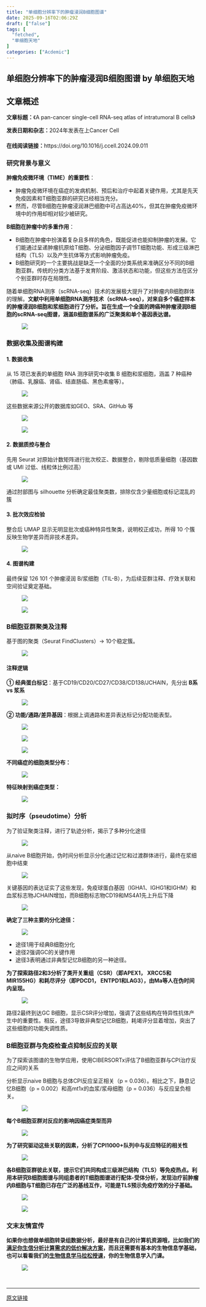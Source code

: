 ```yaml
---
title: "单细胞分辨率下的肿瘤浸润B细胞图谱"
date: 2025-09-16T02:06:29Z
draft: ["false"]
tags: [
  "fetched",
  "单细胞天地"
]
categories: ["Acdemic"]
---
```

单细胞分辨率下的肿瘤浸润B细胞图谱 by 单细胞天地
------
<div><section data-tool="mdnice编辑器" data-website="https://www.mdnice.com" data-pm-slice="0 0 []"><h2 data-cacheurl="" data-remoteid="" data-tool="mdnice编辑器"><span></span><span><span leaf="">文章概述</span></span><span></span></h2><p data-tool="mdnice编辑器"><strong><span leaf="">文章标题：</span></strong><span leaf="">《A pan-cancer single-cell RNA-seq atlas of intratumoral B cells》</span></p><p data-tool="mdnice编辑器"><strong><span leaf="">发表日期和杂志：</span></strong><span leaf="">2024年发表在上Cancer Cell</span></p><p data-tool="mdnice编辑器"><strong><span leaf="">在线阅读链接：</span></strong><span leaf="">https://doi.org/10.1016/j.ccell.2024.09.011</span><svg version="1.1" xmlns="http://www.w3.org/2000/svg" x="0px" y="0px" width="22px" height="22px" viewbox="0 0 32 32" enable-background="new 0 0 32 32"><image width="32" height="32" x="0" y="0"></image></svg></p><h3 data-tool="mdnice编辑器"><span data-cacheurl="" data-remoteid=""></span><span></span><span><span leaf="">研究背景与意义</span></span><span></span></h3><p data-tool="mdnice编辑器"><strong><span leaf="">肿瘤免疫微环境（TIME）的重要性</span></strong><span leaf="">：</span></p><ul><li><section><span leaf="">肿瘤免疫微环境在癌症的发病机制、预后和治疗中起着关键作用，尤其是先天免疫因素和T细胞亚群的研究已经相当充分。</span></section></li><li><section><span leaf="">然而，尽管B细胞在肿瘤浸润淋巴细胞中可占高达40%，但其在肿瘤免疫微环境中的作用却相对较少被研究。</span></section></li></ul><p data-tool="mdnice编辑器"><strong><span leaf="">B细胞在肿瘤中的多重作用</span></strong><span leaf="">：</span></p><ul><li><section><span leaf="">B细胞在肿瘤中扮演着复杂且多样的角色，既能促进也能抑制肿瘤的发展。它们能通过呈递肿瘤抗原给T细胞、分泌细胞因子调节T细胞功能、形成三级淋巴结构（TLS）以及产生抗体等方式影响肿瘤免疫。</span></section></li><li><section><span leaf="">B细胞研究的一个主要挑战是缺乏一个全面的分类系统来准确区分不同的B细胞亚群。传统的分类方法基于发育阶段、激活状态和功能，但这些方法在区分个别亚群时存在局限性。</span></section></li></ul><p data-tool="mdnice编辑器"><span leaf="">随着单细胞RNA测序（scRNA-seq）技术的发展极大提升了对肿瘤内B细胞群体的理解。</span><strong><span leaf="">文献中利用单细胞RNA测序技术（scRNA-seq），对来自多个癌症样本的肿瘤浸润B细胞和浆细胞进行了分析。旨在生成一个全面的跨癌种肿瘤浸润B细胞的scRNA-seq图谱，涵盖B细胞谱系的广泛聚类和单个基因表达谱。</span></strong></p><figure data-tool="mdnice编辑器"><span leaf=""><img data-imgfileid="100048899" data-src="https://mmbiz.qpic.cn/mmbiz_png/siaia0BDGJdjTvYvfD7WdhT52Ufcyibsa9YGsQmg3d7RicmQ8NJr0MyDrJmucqibbnXgksspEkIWtN1Rza5QmJSlknQ/640?wx_fmt=png&amp;from=appmsg" data-type="png" src="https://mmbiz.qpic.cn/mmbiz_png/siaia0BDGJdjTvYvfD7WdhT52Ufcyibsa9YGsQmg3d7RicmQ8NJr0MyDrJmucqibbnXgksspEkIWtN1Rza5QmJSlknQ/640?wx_fmt=png&amp;from=appmsg"></span></figure><h3 data-tool="mdnice编辑器"><span data-cacheurl="" data-remoteid=""></span><span></span><span><span leaf="">数据收集及图谱构建</span></span><span></span></h3><h4 data-tool="mdnice编辑器"><span></span><span><span leaf="">1. 数据收集</span></span><span></span></h4><p data-tool="mdnice编辑器"><span leaf="">从 15 项已发表的单细胞 RNA 测序研究中收集 B 细胞和浆细胞，涵盖 7 种癌种（肺癌、乳腺癌、肾癌、结直肠癌、黑色素瘤等）。</span></p><figure data-tool="mdnice编辑器"><span leaf=""><img data-imgfileid="100048897" data-src="https://mmbiz.qpic.cn/mmbiz_png/siaia0BDGJdjTvYvfD7WdhT52Ufcyibsa9YQLibwvspahOib6BMGXBSFTQKicMoicfpict12s50bQ1qGkLGjibKsXNoic7sA/640?wx_fmt=png&amp;from=appmsg" data-type="png" src="https://mmbiz.qpic.cn/mmbiz_png/siaia0BDGJdjTvYvfD7WdhT52Ufcyibsa9YQLibwvspahOib6BMGXBSFTQKicMoicfpict12s50bQ1qGkLGjibKsXNoic7sA/640?wx_fmt=png&amp;from=appmsg"></span></figure><p data-tool="mdnice编辑器"><span leaf="">这些数据来源公开的数据库如GEO、SRA、GitHub 等</span></p><figure data-tool="mdnice编辑器"><span leaf=""><img data-imgfileid="100048896" data-src="https://mmbiz.qpic.cn/mmbiz_png/siaia0BDGJdjTvYvfD7WdhT52Ufcyibsa9YJ975pa6VYDj7ziawiaWVHTrtgn64MpvfP4wibBjIcLiadGLooVBJMjWoYQ/640?wx_fmt=png&amp;from=appmsg" data-type="png" src="https://mmbiz.qpic.cn/mmbiz_png/siaia0BDGJdjTvYvfD7WdhT52Ufcyibsa9YJ975pa6VYDj7ziawiaWVHTrtgn64MpvfP4wibBjIcLiadGLooVBJMjWoYQ/640?wx_fmt=png&amp;from=appmsg"></span></figure><figure data-tool="mdnice编辑器"><span leaf=""><img data-imgfileid="100048898" data-src="https://mmbiz.qpic.cn/mmbiz_png/siaia0BDGJdjTvYvfD7WdhT52Ufcyibsa9YOI4xBdxG9zLZ42FKT6OSvCyNr9ibRibHW3ic3K9xKdsK1OQ8dBwFrQuWA/640?wx_fmt=png&amp;from=appmsg" data-type="png" src="https://mmbiz.qpic.cn/mmbiz_png/siaia0BDGJdjTvYvfD7WdhT52Ufcyibsa9YOI4xBdxG9zLZ42FKT6OSvCyNr9ibRibHW3ic3K9xKdsK1OQ8dBwFrQuWA/640?wx_fmt=png&amp;from=appmsg"></span></figure><h4 data-tool="mdnice编辑器"><span></span><span><span leaf="">2. 数据质控与整合</span></span><span></span></h4><p data-tool="mdnice编辑器"><span leaf="">先用 Seurat 对原始计数矩阵进行批次校正、数据整合，剔除低质量细胞（基因数或 UMI 过低、线粒体比例过高）</span></p><figure data-tool="mdnice编辑器"><span leaf=""><img data-imgfileid="100048895" data-src="https://mmbiz.qpic.cn/mmbiz_png/siaia0BDGJdjTvYvfD7WdhT52Ufcyibsa9YvLSvokLIRuvoXq9OTpxosy4ssOw9yZ2TE3ZKePapTzXia8kSf8aibxpw/640?wx_fmt=png&amp;from=appmsg" data-type="png" src="https://mmbiz.qpic.cn/mmbiz_png/siaia0BDGJdjTvYvfD7WdhT52Ufcyibsa9YvLSvokLIRuvoXq9OTpxosy4ssOw9yZ2TE3ZKePapTzXia8kSf8aibxpw/640?wx_fmt=png&amp;from=appmsg"></span></figure><p data-tool="mdnice编辑器"><span leaf="">通过肘部图与 silhouette 分析确定最佳聚类数，排除仅含少量细胞或标记混乱的簇</span></p><h4 data-tool="mdnice编辑器"><span></span><span><span leaf="">3. 批次效应检验</span></span><span></span></h4><p data-tool="mdnice编辑器"><span leaf="">整合后 UMAP 显示无明显批次或癌种特异性聚类，说明校正成功，所得 10 个簇反映生物学差异而非技术差异。</span></p><figure data-tool="mdnice编辑器"><span leaf=""><img data-imgfileid="100048903" data-src="https://mmbiz.qpic.cn/mmbiz_png/siaia0BDGJdjTvYvfD7WdhT52Ufcyibsa9YDT9uviaUqAbhibicF9JK8LaWD6EdSDD40sllSesDoHibFNhVjJt1njf9nw/640?wx_fmt=png&amp;from=appmsg" data-type="png" src="https://mmbiz.qpic.cn/mmbiz_png/siaia0BDGJdjTvYvfD7WdhT52Ufcyibsa9YDT9uviaUqAbhibicF9JK8LaWD6EdSDD40sllSesDoHibFNhVjJt1njf9nw/640?wx_fmt=png&amp;from=appmsg"></span></figure><h4 data-tool="mdnice编辑器"><span></span><span><span leaf="">4. 图谱构建</span></span><span></span></h4><p data-tool="mdnice编辑器"><span leaf="">最终保留 126 101 个肿瘤浸润 B/浆细胞（TIL-B），为后续亚群注释、疗效关联和空间验证奠定基础。</span></p><figure data-tool="mdnice编辑器"><span leaf=""><img data-imgfileid="100048901" data-src="https://mmbiz.qpic.cn/mmbiz_png/siaia0BDGJdjTvYvfD7WdhT52Ufcyibsa9YFC9eQMK39YkciaXt3mLcmpHtN72EwPUry7icJRkcDQJmYHqSfE9CvJyw/640?wx_fmt=png&amp;from=appmsg" data-type="png" src="https://mmbiz.qpic.cn/mmbiz_png/siaia0BDGJdjTvYvfD7WdhT52Ufcyibsa9YFC9eQMK39YkciaXt3mLcmpHtN72EwPUry7icJRkcDQJmYHqSfE9CvJyw/640?wx_fmt=png&amp;from=appmsg"></span></figure><figure data-tool="mdnice编辑器"><span leaf=""><img data-imgfileid="100048900" data-src="https://mmbiz.qpic.cn/mmbiz_png/siaia0BDGJdjTvYvfD7WdhT52Ufcyibsa9YxgRxFHhjTK3rjMwJ5k096aRVZbuvOAd3AibrL6FlJWibdClC8NZRIjZw/640?wx_fmt=png&amp;from=appmsg" data-type="png" src="https://mmbiz.qpic.cn/mmbiz_png/siaia0BDGJdjTvYvfD7WdhT52Ufcyibsa9YxgRxFHhjTK3rjMwJ5k096aRVZbuvOAd3AibrL6FlJWibdClC8NZRIjZw/640?wx_fmt=png&amp;from=appmsg"></span></figure><h3 data-tool="mdnice编辑器"><span data-cacheurl="" data-remoteid=""></span><span></span><span><span leaf="">B细胞亚群聚类及注释</span></span><span></span></h3><p data-tool="mdnice编辑器"><span leaf="">基于图的聚类（Seurat FindClusters）→ 10个稳定簇。</span></p><figure data-tool="mdnice编辑器"><span leaf=""><img data-imgfileid="100048904" data-src="https://mmbiz.qpic.cn/mmbiz_png/siaia0BDGJdjTvYvfD7WdhT52Ufcyibsa9YSuHA5hsQibI2hG5ww8jQibretNaMwf1icg4DdryMn2u9p9QtjnqOicJz5A/640?wx_fmt=png&amp;from=appmsg" data-type="png" src="https://mmbiz.qpic.cn/mmbiz_png/siaia0BDGJdjTvYvfD7WdhT52Ufcyibsa9YSuHA5hsQibI2hG5ww8jQibretNaMwf1icg4DdryMn2u9p9QtjnqOicJz5A/640?wx_fmt=png&amp;from=appmsg"></span></figure><h4 data-tool="mdnice编辑器"><span></span><span><span leaf="">注释逻辑</span></span><span></span></h4><p data-tool="mdnice编辑器"><strong><span leaf="">① 经典蛋白标记</span></strong><span leaf="">：基于CD19/CD20/CD27/CD38/CD138/JCHAIN，先分出 </span><strong><span leaf="">B系 vs 浆系</span></strong></p><figure data-tool="mdnice编辑器"><span leaf=""><img data-imgfileid="100048902" data-src="https://mmbiz.qpic.cn/mmbiz_png/siaia0BDGJdjTvYvfD7WdhT52Ufcyibsa9Yy2ntfu2p5BSpJq2EsmOT5gkVtiautUj3hpmiadJpH3jH3VQC6xaQHeyg/640?wx_fmt=png&amp;from=appmsg" data-type="png" src="https://mmbiz.qpic.cn/mmbiz_png/siaia0BDGJdjTvYvfD7WdhT52Ufcyibsa9Yy2ntfu2p5BSpJq2EsmOT5gkVtiautUj3hpmiadJpH3jH3VQC6xaQHeyg/640?wx_fmt=png&amp;from=appmsg"></span></figure><p data-tool="mdnice编辑器"><strong><span leaf="">② 功能/通路/差异基因</span></strong><span leaf="">：根据上调通路和差异表达标记分配功能表型。</span></p><figure data-tool="mdnice编辑器"><span leaf=""><img data-imgfileid="100048908" data-src="https://mmbiz.qpic.cn/mmbiz_png/siaia0BDGJdjTvYvfD7WdhT52Ufcyibsa9Y4WyqU3ugzucxGq34WlBqRJMzhEouOX2hTgiafiaasGxgSdMc1uGibMakQ/640?wx_fmt=png&amp;from=appmsg" data-type="png" src="https://mmbiz.qpic.cn/mmbiz_png/siaia0BDGJdjTvYvfD7WdhT52Ufcyibsa9Y4WyqU3ugzucxGq34WlBqRJMzhEouOX2hTgiafiaasGxgSdMc1uGibMakQ/640?wx_fmt=png&amp;from=appmsg"></span></figure><figure data-tool="mdnice编辑器"><span leaf=""><img data-imgfileid="100048909" data-src="https://mmbiz.qpic.cn/mmbiz_png/siaia0BDGJdjTvYvfD7WdhT52Ufcyibsa9Yk9bHJ0y83LOBIFiaO5Evpx719fukGTqXanK2AOubhQZT5ibC9SzK8T6A/640?wx_fmt=png&amp;from=appmsg" data-type="png" src="https://mmbiz.qpic.cn/mmbiz_png/siaia0BDGJdjTvYvfD7WdhT52Ufcyibsa9Yk9bHJ0y83LOBIFiaO5Evpx719fukGTqXanK2AOubhQZT5ibC9SzK8T6A/640?wx_fmt=png&amp;from=appmsg"></span></figure><figure data-tool="mdnice编辑器"><span leaf=""><img data-imgfileid="100048907" data-src="https://mmbiz.qpic.cn/mmbiz_png/siaia0BDGJdjTvYvfD7WdhT52Ufcyibsa9Y6ZGCbR99seX8sPf9Ajzl7AXbFDiaFN45QEbJzY785hAeMCsJo3trTqg/640?wx_fmt=png&amp;from=appmsg" data-type="png" src="https://mmbiz.qpic.cn/mmbiz_png/siaia0BDGJdjTvYvfD7WdhT52Ufcyibsa9Y6ZGCbR99seX8sPf9Ajzl7AXbFDiaFN45QEbJzY785hAeMCsJo3trTqg/640?wx_fmt=png&amp;from=appmsg"></span></figure><p data-tool="mdnice编辑器"><strong><span leaf="">不同癌症的细胞类型分布：</span></strong></p><figure data-tool="mdnice编辑器"><span leaf=""><img data-imgfileid="100048905" data-src="https://mmbiz.qpic.cn/mmbiz_png/siaia0BDGJdjTvYvfD7WdhT52Ufcyibsa9YIl3W5rKicGUFA4p9rBvWwYInGkbpic59NxicKNBicgyPicEkUvLW7kbZDqQ/640?wx_fmt=png&amp;from=appmsg" data-type="png" src="https://mmbiz.qpic.cn/mmbiz_png/siaia0BDGJdjTvYvfD7WdhT52Ufcyibsa9YIl3W5rKicGUFA4p9rBvWwYInGkbpic59NxicKNBicgyPicEkUvLW7kbZDqQ/640?wx_fmt=png&amp;from=appmsg"></span></figure><p data-tool="mdnice编辑器"><strong><span leaf="">特征映射到癌症类型：</span></strong></p><figure data-tool="mdnice编辑器"><span leaf=""><img data-imgfileid="100048910" data-src="https://mmbiz.qpic.cn/mmbiz_jpg/siaia0BDGJdjTvYvfD7WdhT52Ufcyibsa9YDe25z6d7VwQA1QicXcpeEbdwFXfy5BQs86Rezwz3P9qBdFcdnrialoeQ/640?wx_fmt=jpeg&amp;from=appmsg" data-type="jpeg" src="https://mmbiz.qpic.cn/mmbiz_jpg/siaia0BDGJdjTvYvfD7WdhT52Ufcyibsa9YDe25z6d7VwQA1QicXcpeEbdwFXfy5BQs86Rezwz3P9qBdFcdnrialoeQ/640?wx_fmt=jpeg&amp;from=appmsg"></span></figure><h3 data-tool="mdnice编辑器"><span data-cacheurl="" data-remoteid=""></span><span></span><span><span leaf="">拟时序（pseudotime）分析</span></span><span></span></h3><p data-tool="mdnice编辑器"><span leaf="">为了验证聚类注释，进行了轨迹分析，揭示了多种分化途径</span></p><figure data-tool="mdnice编辑器"><span leaf=""><img data-imgfileid="100048913" data-src="https://mmbiz.qpic.cn/mmbiz_png/siaia0BDGJdjTvYvfD7WdhT52Ufcyibsa9Y7GF75qPTGibsCVabCJgA5eSyD4VhMbqGSkOg0k9Xbzpfn61QXDmBtbw/640?wx_fmt=png&amp;from=appmsg" data-type="png" src="https://mmbiz.qpic.cn/mmbiz_png/siaia0BDGJdjTvYvfD7WdhT52Ufcyibsa9Y7GF75qPTGibsCVabCJgA5eSyD4VhMbqGSkOg0k9Xbzpfn61QXDmBtbw/640?wx_fmt=png&amp;from=appmsg"></span></figure><p data-tool="mdnice编辑器"><span leaf="">从naive B细胞开始，伪时间分析显示分化通过记忆和过渡群体进行，最终在浆细胞中结束</span></p><figure data-tool="mdnice编辑器"><span leaf=""><img data-imgfileid="100048915" data-src="https://mmbiz.qpic.cn/mmbiz_png/siaia0BDGJdjTvYvfD7WdhT52Ufcyibsa9YYEhPVRx8iaSFicqKk2yc58zIuHehe1hNM7tqmicyDIZlYIibxQibHuq2Auw/640?wx_fmt=png&amp;from=appmsg" data-type="png" src="https://mmbiz.qpic.cn/mmbiz_png/siaia0BDGJdjTvYvfD7WdhT52Ufcyibsa9YYEhPVRx8iaSFicqKk2yc58zIuHehe1hNM7tqmicyDIZlYIibxQibHuq2Auw/640?wx_fmt=png&amp;from=appmsg"></span></figure><p data-tool="mdnice编辑器"><span leaf="">关键基因的表达证实了这些发现，免疫球蛋白基因（IGHA1、IGHG1和IGHM）和血浆标志物JCHAIN增加，而B细胞标志物CD19和MS4A1先上升后下降</span></p><figure data-tool="mdnice编辑器"><span leaf=""><img data-imgfileid="100048911" data-src="https://mmbiz.qpic.cn/mmbiz_jpg/siaia0BDGJdjTvYvfD7WdhT52Ufcyibsa9YqpJhoP5BIofPalicmt1zzPJzMt82S0uEqOAjf84Tqru87pfyX8CibIAQ/640?wx_fmt=jpeg&amp;from=appmsg" data-type="jpeg" src="https://mmbiz.qpic.cn/mmbiz_jpg/siaia0BDGJdjTvYvfD7WdhT52Ufcyibsa9YqpJhoP5BIofPalicmt1zzPJzMt82S0uEqOAjf84Tqru87pfyX8CibIAQ/640?wx_fmt=jpeg&amp;from=appmsg"></span></figure><p data-tool="mdnice编辑器"><strong><span leaf="">确定了三种主要的分化途径：</span></strong></p><figure data-tool="mdnice编辑器"><span leaf=""><img data-imgfileid="100048914" data-src="https://mmbiz.qpic.cn/mmbiz_png/siaia0BDGJdjTvYvfD7WdhT52Ufcyibsa9Yd8tLsDLeNNsJ95r7wSMaHBv0GHrwQ7gSFf6exJNQG1q0PyG808CrEQ/640?wx_fmt=png&amp;from=appmsg" data-type="png" src="https://mmbiz.qpic.cn/mmbiz_png/siaia0BDGJdjTvYvfD7WdhT52Ufcyibsa9Yd8tLsDLeNNsJ95r7wSMaHBv0GHrwQ7gSFf6exJNQG1q0PyG808CrEQ/640?wx_fmt=png&amp;from=appmsg"></span></figure><ul><li><section><span leaf="">途径1用于经典B细胞分化</span></section></li><li><section><span leaf="">途径2强调GC的关键作用</span></section></li><li><section><span leaf="">途径3表明通过非典型记忆B细胞的另一种途径。</span></section></li></ul><p data-tool="mdnice编辑器"><strong><span leaf="">为了探索路径2和3分析了类开关重组（CSR）（即APEX1， XRCC5和MIR155HG）和耗尽评分（即PDCD1， ENTPD1和LAG3），由Ma等人在伪时间内呈现。</span></strong></p><figure data-tool="mdnice编辑器"><span leaf=""><img data-imgfileid="100048912" data-src="https://mmbiz.qpic.cn/mmbiz_png/siaia0BDGJdjTvYvfD7WdhT52Ufcyibsa9Y4FOIy8O3FsibtAxmpsT3NXJCut05LhZdsn9icDhZ31r7EqhML4bWunzA/640?wx_fmt=png&amp;from=appmsg" data-type="png" src="https://mmbiz.qpic.cn/mmbiz_png/siaia0BDGJdjTvYvfD7WdhT52Ufcyibsa9Y4FOIy8O3FsibtAxmpsT3NXJCut05LhZdsn9icDhZ31r7EqhML4bWunzA/640?wx_fmt=png&amp;from=appmsg"></span></figure><p data-tool="mdnice编辑器"><span leaf="">路径2最终到达GC B细胞，显示CSR评分增加，强调了这些结构在特异性抗体产生中的重要性。相反，途径3导致非典型记忆B细胞，耗竭评分显着增加，突出了这些细胞的功能失调性质。</span></p><h3 data-tool="mdnice编辑器"><span data-cacheurl="" data-remoteid=""></span><span></span><span><span leaf="">B细胞亚群与免疫检查点抑制反应的关联</span></span><span></span></h3><p data-tool="mdnice编辑器"><span leaf="">为了探索该图谱的生物学应用，使用CIBERSORTx评估了B细胞亚群与CPI治疗反应之间的关系</span></p><p data-tool="mdnice编辑器"><span leaf="">分析显示naive B细胞与总体CPI反应呈正相关（p = 0.036）。相比之下，静息记忆B细胞（p = 0.002）和高mt1x的血浆/浆母细胞（p = 0.036）与反应呈负相关。</span></p><figure data-tool="mdnice编辑器"><span leaf=""><img data-imgfileid="100048916" data-src="https://mmbiz.qpic.cn/mmbiz_png/siaia0BDGJdjTvYvfD7WdhT52Ufcyibsa9YEMwqTRe5t9mFaWtvrs5xy83DA03js7lRicibVvmbqYmy4O9LXh8bBp8Q/640?wx_fmt=png&amp;from=appmsg" data-type="png" src="https://mmbiz.qpic.cn/mmbiz_png/siaia0BDGJdjTvYvfD7WdhT52Ufcyibsa9YEMwqTRe5t9mFaWtvrs5xy83DA03js7lRicibVvmbqYmy4O9LXh8bBp8Q/640?wx_fmt=png&amp;from=appmsg"></span></figure><p data-tool="mdnice编辑器"><strong><span leaf="">每个B细胞亚群对反应的影响因癌症类型而异</span></strong></p><figure data-tool="mdnice编辑器"><span leaf=""><img data-imgfileid="100048920" data-src="https://mmbiz.qpic.cn/mmbiz_jpg/siaia0BDGJdjTvYvfD7WdhT52Ufcyibsa9Y0tr75gVibOIFibicZCPvbAodubUjZibR6TcdQJ1pJ2UzYhTdCLA57xfjsg/640?wx_fmt=jpeg&amp;from=appmsg" data-type="jpeg" src="https://mmbiz.qpic.cn/mmbiz_jpg/siaia0BDGJdjTvYvfD7WdhT52Ufcyibsa9Y0tr75gVibOIFibicZCPvbAodubUjZibR6TcdQJ1pJ2UzYhTdCLA57xfjsg/640?wx_fmt=jpeg&amp;from=appmsg"></span></figure><p data-tool="mdnice编辑器"><strong><span leaf="">为了研究驱动这些关联的因素，分析了CPI1000+队列中与反应特征的相关性</span></strong></p><figure data-tool="mdnice编辑器"><span leaf=""><img data-imgfileid="100048918" data-src="https://mmbiz.qpic.cn/mmbiz_png/siaia0BDGJdjTvYvfD7WdhT52Ufcyibsa9YS4iaXDQ8LpsiaWhOlpA22UYwbM0fFiaeeAWBliaerx9tlEQqaiblGJNlq3w/640?wx_fmt=png&amp;from=appmsg" data-type="png" src="https://mmbiz.qpic.cn/mmbiz_png/siaia0BDGJdjTvYvfD7WdhT52Ufcyibsa9YS4iaXDQ8LpsiaWhOlpA22UYwbM0fFiaeeAWBliaerx9tlEQqaiblGJNlq3w/640?wx_fmt=png&amp;from=appmsg"></span></figure><p data-tool="mdnice编辑器"><strong><span leaf="">各B细胞亚群彼此关联，提示它们共同构成三级淋巴结构（TLS）等免疫热点。利用本研究B细胞图谱与同组患者的T细胞图谱进行配体-受体分析，发现治疗前肿瘤内B细胞与T细胞已存在广泛的基线互作，可能是TLS预示免疫疗效的分子基础。</span></strong></p><figure data-tool="mdnice编辑器"><span leaf=""><img data-imgfileid="100048919" data-src="https://mmbiz.qpic.cn/mmbiz_png/siaia0BDGJdjTvYvfD7WdhT52Ufcyibsa9YMVGWEgocJiaQVsv5r8uUkJKD0mjP7Bial113ibVUQibjEoDHrn9cHCOvng/640?wx_fmt=png&amp;from=appmsg" data-type="png" src="https://mmbiz.qpic.cn/mmbiz_png/siaia0BDGJdjTvYvfD7WdhT52Ufcyibsa9YMVGWEgocJiaQVsv5r8uUkJKD0mjP7Bial113ibVUQibjEoDHrn9cHCOvng/640?wx_fmt=png&amp;from=appmsg"></span></figure><figure data-tool="mdnice编辑器"><span leaf=""><img data-imgfileid="100048917" data-src="https://mmbiz.qpic.cn/mmbiz_png/siaia0BDGJdjTvYvfD7WdhT52Ufcyibsa9YictIoa8ibv7TYPthqVRPDKAHN8ShM4llZT2UsuNwbKFLSSQYJN3C1hhg/640?wx_fmt=png&amp;from=appmsg" data-type="png" src="https://mmbiz.qpic.cn/mmbiz_png/siaia0BDGJdjTvYvfD7WdhT52Ufcyibsa9YictIoa8ibv7TYPthqVRPDKAHN8ShM4llZT2UsuNwbKFLSSQYJN3C1hhg/640?wx_fmt=png&amp;from=appmsg"></span></figure><h3 data-tool="mdnice编辑器"><span data-cacheurl="" data-remoteid=""></span><span></span><span><span leaf="">文末友情宣传</span></span><span></span></h3><p data-tool="mdnice编辑器"><strong><span leaf="">如果你也想做单细胞转录组数据分析，最好是有自己的计算机资源哦，比如我们的<a target="_blank" href="https://mp.weixin.qq.com/s?__biz=MzUzMTEwODk0Ng==&amp;mid=2247530048&amp;idx=1&amp;sn=28aa7bbd5e00521f79e074496a5f5d66&amp;scene=21#wechat_redirect" textvalue="" linktype="text" data-linktype="2">满足你生信分析计算需求的低价解决方案</a>，而且还需要有基本的生物信息学基础，也可以看看我们的<a target="_blank" href="https://mp.weixin.qq.com/s?__biz=MzAxMDkxODM1Ng==&amp;mid=2247545469&amp;idx=1&amp;sn=a6531c8c7f11db51a88c23525cb322d1&amp;scene=21#wechat_redirect" textvalue="" linktype="text" data-linktype="2">生物信息学马拉松授课</a>，你的生物信息学入门课。</span></strong></p><figure data-tool="mdnice编辑器"><span leaf=""><img data-imgfileid="100048925" data-src="https://mmbiz.qpic.cn/mmbiz_png/siaia0BDGJdjTvYvfD7WdhT52Ufcyibsa9Y5r6LRVMEy7OlK4T1BfyOpVwf5vbibOMx5o7LBDV5TzcSYP70ial8vedA/640?wx_fmt=png&amp;from=appmsg" data-type="png" src="https://mmbiz.qpic.cn/mmbiz_png/siaia0BDGJdjTvYvfD7WdhT52Ufcyibsa9Y5r6LRVMEy7OlK4T1BfyOpVwf5vbibOMx5o7LBDV5TzcSYP70ial8vedA/640?wx_fmt=png&amp;from=appmsg"></span></figure></section><section><span leaf=""><br></span></section><p><mp-style-type data-value="3"></mp-style-type></p></div>  
<hr>
<a href="https://mp.weixin.qq.com/s/hLRa20C7mfRtDbZBAfE4MQ",target="_blank" rel="noopener noreferrer">原文链接</a>
